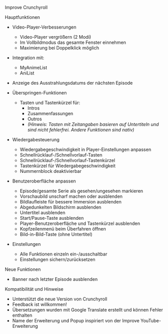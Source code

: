 Improve Crunchyroll

Hauptfunktionen

- Video-Player-Verbesserungen
  - Video-Player vergrößern (2 Modi)
  - Im Vollbildmodus das gesamte Fenster einnehmen
  - Maximierung bei Doppelklick möglich

- Integration mit:
    - MyAnimeList
    - AniList
- Anzeige des Ausstrahlungsdatums der nächsten Episode

- Überspringen-Funktionen
  - Tasten und Tastenkürzel für:
    - Intros
    - Zusammenfassungen
    - Outros
    - _(Hinweis: Tasten mit Zeitangaben basieren auf Untertiteln und sind nicht fehlerfrei. Andere Funktionen sind nativ)_

- Wiedergabesteuerung
  - Wiedergabegeschwindigkeit in Player-Einstellungen anpassen
  - Schnellrücklauf-/Schnellvorlauf-Tasten
  - Schnellrücklauf-/Schnellvorlauf-Tastenkürzel
  - Tastenkürzel für Wiedergabegeschwindigkeit
  - Nummernblock deaktivierbar

- Benutzeroberfläche anpassen
  - Episode/gesamte Serie als gesehen/ungesehen markieren
  - Vorschaubild unscharf machen oder ausblenden
  - Bildlaufleiste für bessere Immersion ausblenden
  - Abgedunkelten Bildschirm ausblenden
  - Untertitel ausblenden
  - Start/Pause-Taste ausblenden
  - Player-Benutzeroberfläche und Tastenkürzel ausblenden
  - Kopfzeilenmenü beim Überfahren öffnen
  - Bild-in-Bild-Taste (ohne Untertitel)

- Einstellungen
  - Alle Funktionen einzeln ein-/ausschaltbar
  - Einstellungen sichern/zurücksetzen

Neue Funktionen
- Banner nach letzter Episode ausblenden

Kompatibilität und Hinweise
- Unterstützt die neue Version von Crunchyroll
- Feedback ist willkommen!
- Übersetzungen wurden mit Google Translate erstellt und können Fehler enthalten
- Name der Erweiterung und Popup inspiriert von der Improve YouTube-Erweiterung
